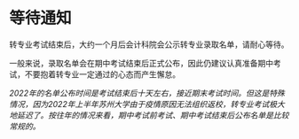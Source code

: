 # 等待通知

转专业考试结束后，大约一个月后会计科院会公示转专业录取名单，请耐心等待。

一般来说，录取名单会在期中考试结束后正式公布，因此仍建议认真准备期中考试，不要抱着转专业一定通过的心态而产生懈怠。

*2022年的名单公布时间是考试结束后十天左右，接近期末考试时间。但这是特殊情况，因为2022年上半年苏州大学由于疫情原因无法组织返校，转专业考试极大地延迟了。按往年的情况来看，期中考试前考试、期中考试结束后公布名单是比较常规的。*

